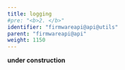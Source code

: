 ```yaml
---
title: logging
#pre: "<b>2. </b>"
identifier: "firmwareapi@api@utils"
parent: "firmwareapi@api"
weight: 1150
---
```


**under construction**
